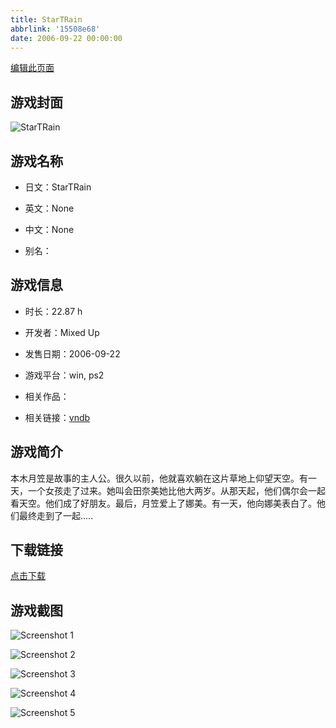 ```yaml
---
title: StarTRain
abbrlink: '15508e68'
date: 2006-09-22 00:00:00
---
```

[编辑此页面](https://github.com/ACG-3/ADV3-source/blob/main/source/_posts/StarTRain.md)

## 游戏封面

![StarTRain](https://pan.timero.xyz/d/onedrive/img_lib_001/StarTRain_cover.avif)


## 游戏名称

- 日文：StarTRain
- 英文：None
- 中文：None

- 别名：


## 游戏信息

- 时长：22.87 h
- 开发者：Mixed Up
- 发售日期：2006-09-22
- 游戏平台：win, ps2
- 相关作品：

- 相关链接：[vndb](https://vndb.org/v1024)


## 游戏简介

本木月笠是故事的主人公。很久以前，他就喜欢躺在这片草地上仰望天空。有一天，一个女孩走了过来。她叫会田奈美她比他大两岁。从那天起，他们偶尔会一起看天空。他们成了好朋友。最后，月笠爱上了娜美。有一天，他向娜美表白了。他们最终走到了一起.....




## 下载链接

[点击下载](https://pan.timero.xyz/onedrive/adv_lib_001/StarTRain)


## 游戏截图


![Screenshot 1](https://pan.timero.xyz/d/onedrive/img_lib_001/StarTRain_Screenshot_1.avif)

![Screenshot 2](https://pan.timero.xyz/d/onedrive/img_lib_001/StarTRain_Screenshot_2.avif)

![Screenshot 3](https://pan.timero.xyz/d/onedrive/img_lib_001/StarTRain_Screenshot_3.avif)

![Screenshot 4](https://pan.timero.xyz/d/onedrive/img_lib_001/StarTRain_Screenshot_4.avif)

![Screenshot 5](https://pan.timero.xyz/d/onedrive/img_lib_001/StarTRain_Screenshot_5.avif)

